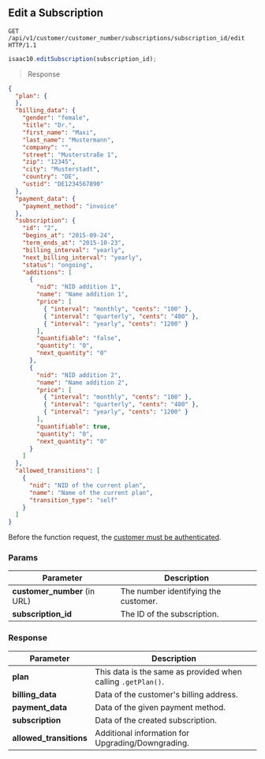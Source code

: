 ## Edit a Subscription

```http
GET /api/v1/customer/customer_number/subscriptions/subscription_id/edit HTTP/1.1
```

```javascript
isaac10.editSubscription(subscription_id);
```

> Response

```json
{
  "plan": {
  },
  "billing_data": {
    "gender": "female",
    "title": "Dr.",
    "first_name": "Maxi",
    "last_name": "Mustermann",
    "company": "",
    "street": "Musterstraße 1",
    "zip": "12345",
    "city": "Musterstadt",
    "country": "DE",
    "ustid": "DE1234567890"
  },
  "payment_data": {
    "payment_method": "invoice"
  },
  "subscription": {
    "id": "2",
    "begins_at": "2015-09-24",
    "term_ends_at": "2015-10-23",
    "billing_interval": "yearly",
    "next_billing_interval": "yearly",
    "status": "ongoing",
    "additions": [
      {
        "nid": "NID addition 1",
        "name": "Name addition 1",
        "price": [
          { "interval": "monthly", "cents": "100" },
          { "interval": "quarterly", "cents": "400" },
          { "interval": "yearly", "cents": "1200" }
        ],
        "quantifiable": "false",
        "quantity": "0",
        "next_quantity": "0"
      },
      {
        "nid": "NID addition 2",
        "name": "Name addition 2",
        "price": [
          { "interval": "monthly", "cents": "100" },
          { "interval": "quarterly", "cents": "400" },
          { "interval": "yearly", "cents": "1200" }
        ],
        "quantifiable": true,
        "quantity": "0",
        "next_quantity": "0"
      }
    ]
  },
  "allowed_transitions": [
    {
      "nid": "NID of the current plan",
      "name": "Name of the current plan",
      "transition_type": "self"
    }
  ]
}
```


<aside class="success">
Before the function request, the <a href= "#customer-authentication"> customer must be authenticated</a>.
</aside>

### Params

Parameter | Description
----------|-------------
**customer_number** (in URL) | The number identifying the customer.  
**subscription_id** | The ID of the subscription.

### Response

Parameter | Description
----------|-------------
**plan** | This data is the same as provided when calling `.getPlan()`.
**billing_data** | Data of the customer's billing address.
**payment_data** | Data of the given payment method.
**subscription** | Data of the created subscription.
**allowed_transitions** | Additional information for Upgrading/Downgrading.
